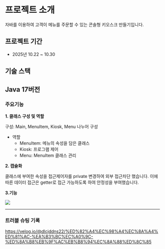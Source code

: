 # 프로젝트 소개
자바를 이용하여 고객이 메뉴를 주문할 수 있는 콘솔형 키오스크 만들기입니다.

## 프로젝트 기간 
- 2025년 10.22 ~ 10.30
  
## 기술 스택 
Java 17버전 
---
### 주요기능

**1. 클래스 구성 및 역할**

구성: Main, MenuItem, Kiosk, Menu 나누어 구성
- 역할
  - MenuItem: 메뉴의 속성을 담은 클래스
  - Kiosk: 프로그램 제어
  - Menu: MenuItem 클래스 관리

**2. 캡슐화**
   
클래스에 부여한 속성을 접근제어자를 private 변경하여 외부 접근차단 했습니다.
이에 따른 데이터 접근은 getter로 접근 가능하도록 하여 안정성을 부여했습니다.

**3.기능** 

![](https://velog.velcdn.com/images/dlcjddns22/post/b185bdbe-22be-4323-ad9d-8e1bbb42eb49/image.png)

---
### 트러블 슈팅 기록

https://velog.io/@dlcjddns22/%ED%82%A4%EC%98%A4%EC%8A%A4%ED%81%AC-%EA%B3%BC%EC%A0%9C-%ED%8A%B8%EB%9F%AC%EB%B8%94%EC%8A%88%ED%8C%85
